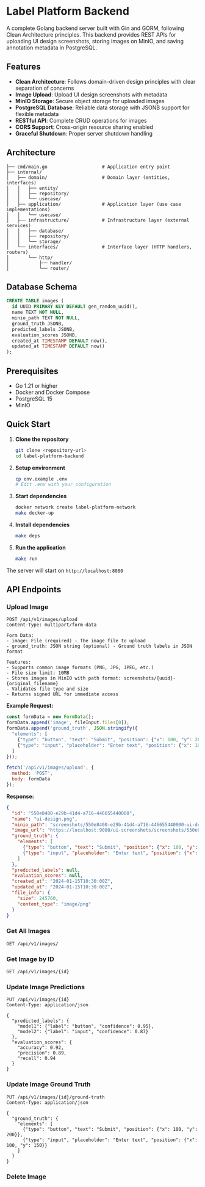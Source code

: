 # Label Platform Backend

A complete Golang backend server built with Gin and GORM, following Clean Architecture principles. This backend provides REST APIs for uploading UI design screenshots, storing images on MinIO, and saving annotation metadata in PostgreSQL.

## Features

- **Clean Architecture**: Follows domain-driven design principles with clear separation of concerns
- **Image Upload**: Upload UI design screenshots with metadata
- **MinIO Storage**: Secure object storage for uploaded images
- **PostgreSQL Database**: Reliable data storage with JSONB support for flexible metadata
- **RESTful API**: Complete CRUD operations for images
- **CORS Support**: Cross-origin resource sharing enabled
- **Graceful Shutdown**: Proper server shutdown handling

## Architecture

```
├── cmd/main.go                    # Application entry point
├── internal/
│   ├── domain/                    # Domain layer (entities, interfaces)
│   │   ├── entity/
│   │   ├── repository/
│   │   └── usecase/
│   ├── application/               # Application layer (use case implementations)
│   │   └── usecase/
│   ├── infrastructure/            # Infrastructure layer (external services)
│   │   ├── database/
│   │   ├── repository/
│   │   └── storage/
│   └── interfaces/                # Interface layer (HTTP handlers, routers)
│       └── http/
│           ├── handler/
│           └── router/
```

## Database Schema

```sql
CREATE TABLE images (
  id UUID PRIMARY KEY DEFAULT gen_random_uuid(),
  name TEXT NOT NULL,
  minio_path TEXT NOT NULL,
  ground_truth JSONB,
  predicted_labels JSONB,
  evaluation_scores JSONB,
  created_at TIMESTAMP DEFAULT now(),
  updated_at TIMESTAMP DEFAULT now()
);
```

## Prerequisites

- Go 1.21 or higher
- Docker and Docker Compose
- PostgreSQL 15
- MinIO

## Quick Start

1. **Clone the repository**
   ```bash
   git clone <repository-url>
   cd label-platform-backend
   ```

2. **Setup environment**
   ```bash
   cp env.example .env
   # Edit .env with your configuration
   ```

3. **Start dependencies**
   ```bash
   docker network create label-platform-network
   make docker-up
   ```

4. **Install dependencies**
   ```bash
   make deps
   ```

5. **Run the application**
   ```bash
   make run
   ```

The server will start on `http://localhost:8080`

## API Endpoints

### Upload Image
```
POST /api/v1/images/upload
Content-Type: multipart/form-data

Form Data:
- image: File (required) - The image file to upload
- ground_truth: JSON string (optional) - Ground truth labels in JSON format

Features:
- Supports common image formats (PNG, JPG, JPEG, etc.)
- File size limit: 10MB
- Stores images in MinIO with path format: screenshots/{uuid}-{original_filename}
- Validates file type and size
- Returns signed URL for immediate access
```

**Example Request:**
```javascript
const formData = new FormData();
formData.append('image', fileInput.files[0]);
formData.append('ground_truth', JSON.stringify({
  "elements": [
    {"type": "button", "text": "Submit", "position": {"x": 100, "y": 200}},
    {"type": "input", "placeholder": "Enter text", "position": {"x": 100, "y": 150}}
  ]
}));

fetch('/api/v1/images/upload', {
  method: 'POST',
  body: formData
});
```

**Response:**
```json
{
  "id": "550e8400-e29b-41d4-a716-446655440000",
  "name": "ui-design.png",
  "minio_path": "screenshots/550e8400-e29b-41d4-a716-446655440000-ui-design.png",
  "image_url": "https://localhost:9000/ui-screenshots/screenshots/550e8400-e29b-41d4-a716-446655440000-ui-design.png?X-Amz-Algorithm=AWS4-HMAC-SHA256&X-Amz-Credential=...",
  "ground_truth": {
    "elements": [
      {"type": "button", "text": "Submit", "position": {"x": 100, "y": 200}},
      {"type": "input", "placeholder": "Enter text", "position": {"x": 100, "y": 150}}
    ]
  },
  "predicted_labels": null,
  "evaluation_scores": null,
  "created_at": "2024-01-15T10:30:00Z",
  "updated_at": "2024-01-15T10:30:00Z",
  "file_info": {
    "size": 245760,
    "content_type": "image/png"
  }
}
```

### Get All Images
```
GET /api/v1/images/
```

### Get Image by ID
```
GET /api/v1/images/{id}
```

### Update Image Predictions
```
PUT /api/v1/images/{id}
Content-Type: application/json

{
  "predicted_labels": {
    "model1": {"label": "button", "confidence": 0.95},
    "model2": {"label": "input", "confidence": 0.87}
  },
  "evaluation_scores": {
    "accuracy": 0.92,
    "precision": 0.89,
    "recall": 0.94
  }
}
```

### Update Image Ground Truth
```
PUT /api/v1/images/{id}/ground-truth
Content-Type: application/json

{
  "ground_truth": {
    "elements": [
      {"type": "button", "text": "Submit", "position": {"x": 100, "y": 200}},
      {"type": "input", "placeholder": "Enter text", "position": {"x": 100, "y": 150}}
    ]
  }
}
```

### Delete Image
```